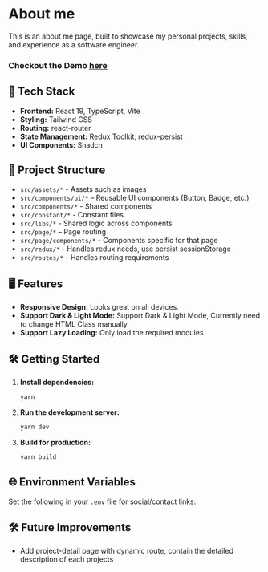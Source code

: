 # About me

This is an about me page, built to showcase my personal projects, skills, and experience as a software engineer.

### Checkout the Demo [here](https://master.d1g99rkqawyg6l.amplifyapp.com)

## 🚀 Tech Stack
- **Frontend:** React 19, TypeScript, Vite
- **Styling:** Tailwind CSS
- **Routing:** react-router
- **State Management:** Redux Toolkit, redux-persist
- **UI Components:** Shadcn

## 📁 Project Structure
- `src/assets/*` - Assets such as images
- `src/components/ui/*` – Reusable UI components (Button, Badge, etc.)
- `src/components/*` - Shared components
- `src/constant/*` - Constant files
- `src/libs/*` - Shared logic across components
- `src/page/*` – Page routing
- `src/page/components/*` - Components specific for that page
- `src/redux/*` - Handles redux needs, use persist sessionStorage
- `src/routes/*` - Handles routing requirements

## 🖥️ Features
- **Responsive Design:** Looks great on all devices.
- **Support Dark & Light Mode:** Support Dark & Light Mode, Currently need to change HTML Class manually
- **Support Lazy Loading:** Only load the required modules

## 🛠️ Getting Started
1. **Install dependencies:**
   ```bash
   yarn
   ```
2. **Run the development server:**
   ```bash
   yarn dev
   ```
3. **Build for production:**
   ```bash
   yarn build
   ```

## 🌐 Environment Variables
Set the following in your `.env` file for social/contact links:

## 🛠️ Future Improvements
* Add project-detail page with dynamic route, contain the detailed description of each projects